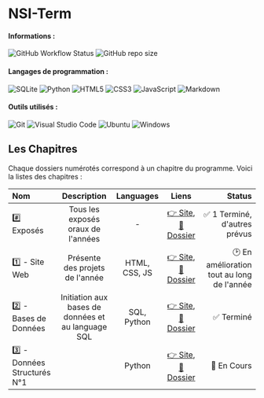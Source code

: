 # NSI-Term

#### **Informations :**

![GitHub Workflow Status](https://img.shields.io/github/workflow/status/Marty42780/NSI-Term/Github%20Pages?style=for-the-badge&label=Github%20Pages&logo=Github)
![GitHub repo size](https://img.shields.io/github/repo-size/Marty42780/NSI-Term?style=for-the-badge&label=Repository%20Size&logo=Github)

#### **Langages de programmation :**

![SQLite](https://img.shields.io/badge/SQLite-%2307405e.svg?style=for-the-badge&logo=sqlite&logoColor=white)
![Python](https://img.shields.io/badge/python-3670A0?style=for-the-badge&logo=python&logoColor=ffdd54)
![HTML5](https://img.shields.io/badge/HTML-%23E34F26.svg?style=for-the-badge&logo=html5&logoColor=white)
![CSS3](https://img.shields.io/badge/CSS-%231572B6.svg?style=for-the-badge&logo=css3&logoColor=white)
![JavaScript](https://img.shields.io/badge/JavaScript-%23323330.svg?style=for-the-badge&logo=javascript&logoColor=%23F7DF1E)
![Markdown](https://img.shields.io/badge/markdown-%23000000.svg?style=for-the-badge&logo=markdown&logoColor=white)

#### **Outils utilisés :**

![Git](https://img.shields.io/badge/Git-%23F05033.svg?style=for-the-badge&logo=git&logoColor=white)
![Visual Studio Code](https://img.shields.io/badge/Visual%20Studio%20Code-0078d7.svg?style=for-the-badge&logo=visual-studio-code&logoColor=white)
![Ubuntu](https://img.shields.io/badge/Ubuntu-E95420?style=for-the-badge&logo=ubuntu&logoColor=white)
![Windows](https://img.shields.io/badge/Windows-0078D6?style=for-the-badge&logo=windows&logoColor=white)

## Les Chapitres

Chaque dossiers numérotés correspond à un chapitre du programme.
Voici la listes des chapitres :

| Nom                         | Description                                        | Languages     | Liens                                                                                                                                                                      | Status                                                                                                                                              |
| :-------------------------- | :------------------------------------------------: | :-----------: | :------------------------------------------------------------------------------------------------------------------------------------------------------------------------: | -----------------------------------------------------------------------------: |
| #️⃣ Exposés                  | Tous les exposés oraux de l'années                 | -             | [👉 Site](https://marty42780.github.io/NSI-Term/01-Html_Css/expose.html), [📂 Dossier](https://github.com/Marty42780/NSI-Term/tree/main/00-Expose)                        | ✅ 1 Terminé, d'autres prévus              |
| 1️⃣ - Site Web               | Présente des projets de l'année                    | HTML, CSS, JS | [👉 Site](https://marty42780.github.io/NSI-Term/01-Html_Css), [📂 Dossier](https://github.com/Marty42780/NSI-Term/tree/main/01-Html_Css)              | 🕑 En amélioration tout au long de l'année |
| 2️⃣ - Bases de Données       | Initiation aux bases de données et au language SQL | SQL, Python   | [👉 Site](https://marty42780.github.io/NSI-Term/01-Html_Css/themesTerm.html#tt2), [📂 Dossier](https://github.com/Marty42780/NSI-Term/tree/main/02-Bases_de_donnees)      | ✅ Terminé                                 |
| 3️⃣ - Données Structurés N°1 |                                                    | Python        | [👉 Site](https://marty42780.github.io/NSI-Term/01-Html_Css/themesTerm.html#tt3), [📂 Dossier](https://github.com/Marty42780/NSI-Term/tree/main/03-Donnees_structurees-1) | 🚧 En Cours                                |

